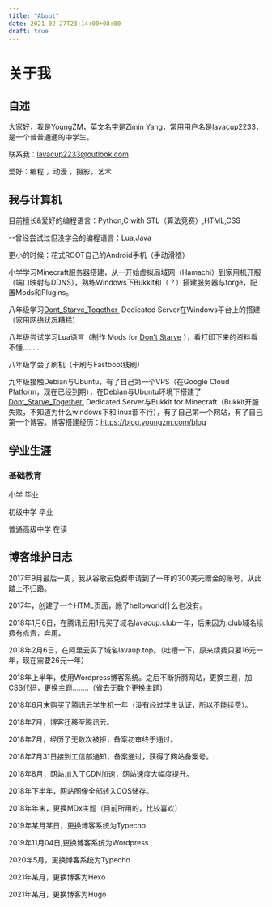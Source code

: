 ```yaml
---
title: "About"
date: 2021-02-27T23:14:00+08:00
draft: true
---
```


# 关于我

## 自述

大家好，我是YoungZM，英文名字是Zimin Yang，常用用户名是lavacup2233，是一个普普通通的中学生。


联系我：<a href="mailto:lavacup2233@outlook.com">lavacup2233@outlook.com</a>


爱好：编程 ，动漫 ，摄影，艺术


<!-- wp:heading {"level":3} -->
## 我与计算机


目前擅长&amp;爱好的编程语言：Python,C with STL（算法竞赛）,HTML,CSS



--曾经尝试过但没学会的编程语言：Lua,Java



更小的时候：花式ROOT自己的Android手机（手动滑稽）



小学学习Minecraft服务器搭建，从一开始虚拟局域网（Hamachi）到家用机开服（端口映射与DDNS），熟练Windows下Bukkit和（？）搭建服务器与forge，配置Mods和Plugins。



八年级学习<a href="https://store.steampowered.com/app/322330/Dont_Starve_Together/" target="_blank" rel="noreferrer noopener">Dont_Starve_Together&nbsp;</a>&nbsp;Dedicated&nbsp;Server在Windows平台上的搭建（家用网络状况糟糕）



八年级尝试学习Lua语言（制作 Mods for&nbsp;<a rel="noreferrer noopener" href="https://store.steampowered.com/app/219740/Dont_Starve/" target="_blank">Don't Starve</a>&nbsp;），看打印下来的资料看不懂........



八年级学会了刷机（卡刷与Fastboot线刷）



九年级接触Debian与Ubuntu，有了自己第一个VPS（在Google Cloud Platform，现在已经到期），在Debian与Ubuntu环境下搭建了<a rel="noreferrer noopener" href="https://store.steampowered.com/app/322330/Dont_Starve_Together/" target="_blank">Dont_Starve_Together&nbsp;</a>&nbsp;Dedicated&nbsp;Server与Bukkit for Minecraft（Bukkit开服失败，不知道为什么windows下和linux都不行），有了自己第一个网站，有了自己第一个博客。博客搭建经历：<a href="https://blog.youngzm.com/blog">https://blog.youngzm.com/blog</a>

## 学业生涯

### 基础教育

小学 毕业


初级中学 毕业


普通高级中学 在读

## 博客维护日志

2017年9月最后一周，我从谷歌云免费申请到了一年的300美元赠金的账号，从此踏上不归路。


2017年，创建了一个HTML页面，除了helloworld什么也没有。


2018年1月6日，在腾讯云用1元买了域名lavacup.club一年，后来因为.club域名续费有点贵，弃用。


2018年2月6日，在阿里云买了域名lavaup.top。（吐槽一下，原来续费只要16元一年，现在需要26元一年）


2018年上半年，使用Wordpress博客系统。之后不断折腾网站，更换主题，加CSS代码，更换主题........（省去无数个更换主题）


2018年6月末购买了腾讯云学生机一年（没有经过学生认证，所以不能续费）。


2018年7月，博客迁移至腾讯云。


2018年7月，经历了无数次被拒，备案初审终于通过。


2018年7月31日接到工信部通知，备案通过，获得了网站备案号。


2018年8月，网站加入了CDN加速，网站速度大幅度提升。


2018年下半年，网站图像全部转入COS储存。


2018年年末，更换MDx主题（目前所用的，比较喜欢）

2019年某月某日，更换博客系统为Typecho


2019年11月04日,更换博客系统为Wordpress


2020年5月，更换博客系统为Typecho

2021年某月，更换博客为Hexo

2021年某月，更换博客为Hugo
